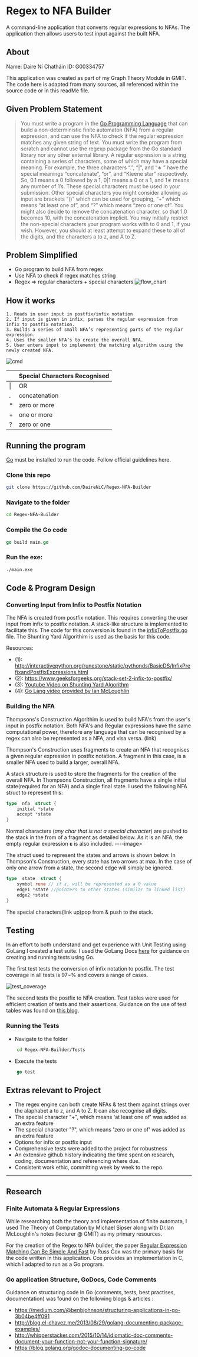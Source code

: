 

  
# Regex to NFA Builder
A command-line application that converts regular expressions to NFAs. The application then allows users to test input against the built NFA. 
## About
Name: Daire Ní Chatháin
ID: G00334757

This application was created as part of my Graph Theory Module in GMIT. The code here is adapted from many sources, all referenced within the source code or in this readMe file. 

## Given Problem Statement

> You must write a program in the [Go Programming
> Language](http://golang.org) that can build a non-deterministic finite
> automaton (NFA) from a regular expression, and can use the NFA to
> check if the regular expression matches any given string of text. You
> must write the program from scratch and cannot use the regexp package
> from the Go standard library nor any other external library. A regular
> expression is a string containing a series of characters, some of
> which may have a special meaning. For example, the three characters
> “.”, “|”, and “∗ ” have the special meanings “concatenate”, “or”, and
> “Kleene star” respectively. So, 0.1 means a 0 followed by a 1, 0|1
> means a 0 or a 1, and 1∗ means any number of 1’s. These special
> characters must be used in your submission. Other special characters
> you might consider allowing as input are brackets “()” which can be
> used for grouping, “+” which means “at least one of”, and “?” which
> means “zero or one of”. You might also decide to remove the
> concatenation character, so that 1.0 becomes 10, with the
> concatenation implicit. You may initially restrict the non-special
> characters your program works with to 0 and 1, if you wish. However,
> you should at least attempt to expand these to all of the digits, and
> the characters a to z, and A to Z.

## Problem Simplified 
  * Go program to build NFA from regex
  * Use NFA to check if regex matches string
  * Regex => regular characters + special characters 
 ![flow_chart](https://github.com/DaireNiC/Regex-NFA-Builder/blob/master/media/flow_chart.JPG)
 
## How it works

    1. Reads in user input in postfix/infix notation
    2. If input is given in infix, parses the regular expression from infix to postfix notation.
    3. Builds a series of small NFA’s representing parts of the regular expression.
    4. Uses the smaller NFA’s to create the overall NFA.
    5. User enters input to implememnt the matching algorithm using the newly created NFA.
   

![cmd](https://github.com/DaireNiC/Regex-NFA-Builder/blob/master/media/cmd_01.JPG)  

   ||Special Characters Recognised|
|--|--|
| &#124; | OR |
| .| concatenation |
| * | zero or more |
|  +  | one or more |
| ? | zero or one|
## Running the program
[Go](https://golang.org) must be installed to run the code. Follow official guidelines here.

### Clone this repo
```bash
git clone https://github.com/DaireNiC/Regex-NFA-Builder
```
### Navigate to the folder
```bash
cd Regex-NFA-Builder
```
### Compile the Go code
```go
go build main.go
```
### Run the exe:
```bash
./main.exe
```
## Code & Program Design

### Converting Input from Infix to Postfix Notation

The NFA is created from postfix notation. This requires converting the user input from infix to postfix notation.  A stack-like structure is implemented to facilitate this. The code for this conversion is found in the [infixToPostfix.go](https://github.com/DaireNiC/Regex-NFA-Builder/blob/master/InfixToPostfix/infixToPostfix.go) file.  The Shunting Yard Algorithim is used as the basis for this code. 

Resources:
* (1): http://interactivepython.org/runestone/static/pythonds/BasicDS/InfixPrefixandPostfixExpressions.html
* (2): https://www.geeksforgeeks.org/stack-set-2-infix-to-postfix/
* (3): [Youtube Video on Shunting Yard Algorithm](https://www.youtube.com/watch?v=HJOnJU77EUs)
* (4): [Go Lang video provided by Ian McLoughlin](https://web.microsoftstream.com/video/9d83a3f3-bc4f-4bda-95cc-b21c8e67675e) 

### Building the NFA
Thompsons's Construction Algorithim is used to build NFA's from the user's input in postfix notation. Both NFA's and Regular expressions have the same computational power, therefore any language that can be recognised by a regex can also be represented as a NFA, and visa versa.  (link)

Thompson's Construction uses fragments to create an NFA that recognises a given regular expression in postfix notation. A fragment in this case, is a smaller NFA used to build a larger, overall NFA. 

A stack structure is used to store the fragments for the creation of the overall NFA. In Thompsons Construction, all fragments have a single initial state(required for an NFA) and a single final state. I used the following NFA struct  to represent this:
```go
type  nfa  struct {
	initial *state
	accept *state
}
```

 Normal characters (*any char that is not a special character*) are pushed to the stack in the from of a fragment as detailed below.  As it is an NFA, the empty regular expression **ε** is also included.
----image>

The struct used to represent the states and arrows is shown below. In Thompson's Construction, every state has two arrows at max.  In the case of only one arrow from a state, the second edge will simply be ignored. 
```go
type  state  struct {
	symbol rune // if ε, will be represented as a 0 value
	edge1 *state //pointers to other states (similar to linked list)
	edge2 *state 
}
```
 The special characters(link up)pop from & push to the stack. 



## Testing
In an effort to both understand and get experience with Unit Testing using GoLang I created a test suite. I used the GoLang Docs [here](https://golang.org/pkg/testing/) for guidance on creating and running tests using Go. 

The first test tests the conversion of infix notation to postfix. The test coverage in all tests is 97~% and covers a range of cases.  

![test_coverage](https://github.com/DaireNiC/Regex-NFA-Builder/blob/master/media/nfabuilder_testcoverage.JPG)

The second tests the postfix to NFA creation. Test tables were used for efficient creation of tests and their assertions. Guidance on the use of test tables was found on [this blog](https://blog.alexellis.io/golang-writing-unit-tests/). 

### Running the Tests

 -  Navigate to the folder
```bash
	cd Regex-NFA-Builder/Tests
```
 - Execute the tests
```go
	go test
```
## Extras relevant to Project

 - The regex engine can both create NFAs & test them against strings over the alaphabet a to z, and A to Z. It can also recognise all digits.
 - The special character "+", which means 'at least one of' was added as an extra feature
  - The special character "?", which means 'zero or one of' was added as an extra feature 
  - Options for infix or postfix input
 - Comprehensive tests were added to the project for robustness
 - An extensive github history indicating the time spent on research, coding, documentation and referencing where due.
 - Consistent work ethic, committing week by week to the repo.


----------
## Research
###  Finite Automata & Regular Expressions
While researching both the theory and implementation of finite automata, I used The Theory of Computation by Michael Sipser along with Dr.Ian McLoughlin's notes (lecturer @ GMIT)  as my primary resources. 

For the creation of the Regex to NFA builder, the paper [Regular Expression Matching Can Be Simple And Fast](https://swtch.com/~rsc/regexp/regexp1.html) by Russ Cox was the primary basis for the code written in this application. Cox provides an implementation in C, which I adapted to run as a Go program.


### Go application Structure, GoDocs, Code Comments
Guidance on structuring code in Go (comments, tests, best practises, documentation) was found on the following blogs & articles :
 - https://medium.com/@benbjohnson/structuring-applications-in-go-3b04be4ff091
 - http://blog.el-chavez.me/2013/08/29/golang-documenting-package-examples/
 - http://whipperstacker.com/2015/10/14/idiomatic-doc-comments-document-your-function-not-your-function-signature/
 - https://blog.golang.org/godoc-documenting-go-code

